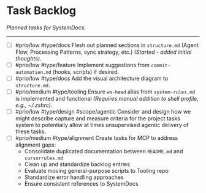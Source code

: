 # Task Backlog

*Planned tasks for SystemDocs.*

---

- [ ] #prio/low #type/docs Flesh out planned sections in `structure.md` (Agent Flow, Processing Patterns, sync strategy, etc.) *(Started - added initial thoughts)*.
- [ ] #prio/low #type/feature Implement suggestions from `commit-automation.md` (hooks, scripts) if desired.
- [ ] #prio/low #type/docs Add the visual architecture diagram to `structure.md`.
- [ ] #prio/medium #type/tooling Ensure `ws-head` alias from `system-rules.md` is implemented and functional *(Requires manual addition to shell profile, e.g., ~/.zshrc)*.
- [ ] #prio/low #type/design #scope/agentic Consider and design how we might describe capture and measure criteria for the project tasks system to potentially allow at times unsupervised agentic delivery of these tasks.
- [ ] #prio/medium #type/alignment Create tasks for MCP to address alignment gaps:
  - Consolidate duplicated documentation between `README.md` and `cursorrules.md`
  - Clean up and standardize backlog entries
  - Evaluate moving general-purpose scripts to Tooling repo
  - Standardize error handling approaches
  - Ensure consistent references to SystemDocs 